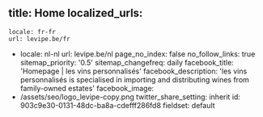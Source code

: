 title: Home
localized_urls:
  -
    locale: fr-fr
    url: levipe.be/fr
  -
    locale: nl-nl
    url: levipe.be/nl
page_no_index: false
no_follow_links: true
sitemap_priority: '0.5'
sitemap_changefreq: daily
facebook_title: 'Homepage | les vins personnalisés'
facebook_description: 'les vins personnalisés is specialised in importing and distributing wines from family-owned estates'
facebook_image:
  - /assets/seo/logo_levipe-copy.png
twitter_share_setting: inherit
id: 903c9e30-0131-48dc-ba8a-cdefff286fd8
fieldset: default
